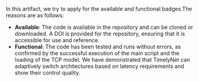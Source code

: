 In this artifact, we try to apply for the available and functional badges.The reasons are as follows:

- **Available**: The code is available in the repository and can be cloned or downloaded. A DOI is provided for the repository, ensuring that it is accessible for use and reference.
- **Functional**: The code has been tested and runs without errors, as confirmed by the successful execution of the main script and the loading of the TCP model. We have demonstrated that TimelyNet can adaptively switch architectures based on latency requirements and show their control quality.

